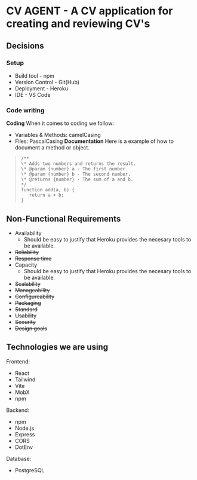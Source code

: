 # CV AGENT - A CV application for creating and reviewing CV's

## Decisions
### Setup
- Build tool - npm
- Version Control - Git(Hub)
- Deployment - Heroku
- IDE - VS Code

### Code writing
**Coding**
When it comes to coding we follow:
- Variables & Methods: camelCasing
- Files: PascalCasing
**Documentation**
Here is a example of how to document a method or object. 
>```
>/**
> \* Adds two numbers and returns the result.
> \* @param {number} a - The first number.
> \* @param {number} b - The second number.
> \* @returns {number} - The sum of a and b.
> */
>function add(a, b) {
>    return a + b;
>}
>```



## Non-Functional Requirements
- Availability
  - Should be easy to justify that Heroku provides the necesary tools to be available. 
- ~~Reliability~~
- ~~Response time~~
- Capacity
  - Should be easy to justify that Heroku provides the necesary tools to be available. 
- ~~Scalability~~
- ~~Manageability~~
- ~~Configureability~~
- ~~Packaging~~
- ~~Standard~~
- ~~Usability~~
- ~~Security~~
- ~~Design goals~~

## Technologies we are using

Frontend:
- React
- Tailwind
- Vite
- MobX
- npm

Backend:
- npm
- Node.js
- Express
- CORS
- DotEnv

Database:
- PostgreSQL